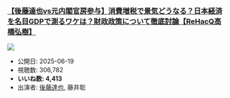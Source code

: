 ### [【後藤達也vs元内閣官房参与】消費増税で景気どうなる？日本経済を名目GDPで測るワケは？財政政策について徹底討論【ReHacQ高橋弘樹】](https://www.youtube.com/watch?v=YH8_AQrbwLw)
[![](https://img.youtube.com/vi/YH8_AQrbwLw/sddefault.jpg)](https://www.youtube.com/watch?v=YH8_AQrbwLw)
-   公開日: 2025-06-19
-   視聴数: 306,782
-   **いいね数: 4,413**
-   出演者: [後藤達也](/rehacq_fan/people/後藤達也 "wikilink"), 藤井聡
